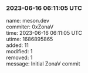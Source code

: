 ### 2023-06-16 06:11:05 UTC
name: meson.dev  
commiter: 0xZonaV  
time: 2023-06-16 06:11:05 UTC  
utime: 1686895865  
added: 11  
modified: 1  
removed: 1  
message: Initial ZonaV commit

